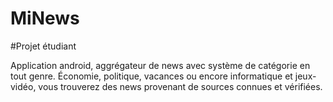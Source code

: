 # MiNews

#Projet étudiant

Application android, aggrégateur de news avec système de catégorie en tout genre.
Économie, politique, vacances ou encore informatique et jeux-vidéo, vous trouverez des news provenant de sources connues et vérifiées.
